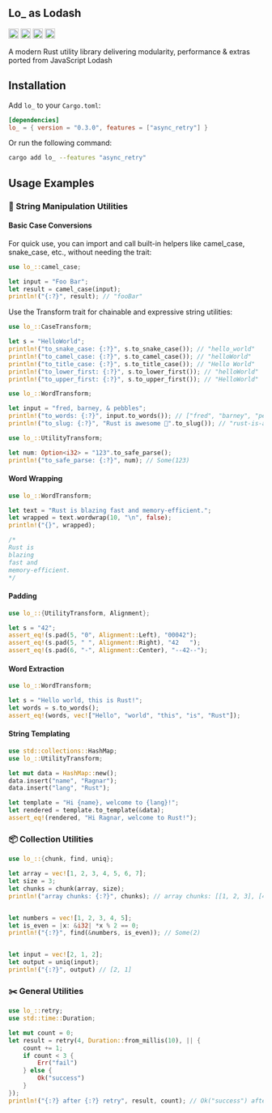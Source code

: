Lo_ as Lodash &emsp;
---

[<img alt="github" src="https://img.shields.io/badge/github-thedevsaddam/lo__-34495e?style=for-the-badge&labelColor=555555&logo=github" height="20">](https://github.com/thedevsaddam/lo_)
[<img alt="docs.rs" src="https://img.shields.io/badge/docs.rs-lo__-2471a3?style=for-the-badge&labelColor=#D1A980&logo=docs.rs" height="20">](https://docs.rs/lo_/latest/lo_/)
[<img alt="crates.io" src="https://img.shields.io/crates/v/lo_.svg?style=for-the-badge&color=f39c12&logo=rust" height="20">](https://crates.io/crates/lo_)
[<img alt="build status" src="https://img.shields.io/github/actions/workflow/status/thedevsaddam/lo_/ci.yml?branch=main&style=for-the-badge" height="20">](https://github.com/thedevsaddam/lo_/actions?query=branch%3Amain)
<!-- [<img alt="license" src="https://img.shields.io/github/license/thedevsaddam/lo_.svg?style=for-the-badge&labelColor=555555&logo=github" height="20">](https://github.com/thedevsaddam/lo_/blob/main/LICENSE.md) -->

A modern Rust utility library delivering modularity, performance & extras ported from JavaScript Lodash

## Installation

Add `lo_` to your `Cargo.toml`:

```toml
[dependencies]
lo_ = { version = "0.3.0", features = ["async_retry"] }
```

Or run the following command:

```sh
cargo add lo_ --features "async_retry"
```

## Usage Examples

### 🧵 String Manipulation Utilities

#### Basic Case Conversions
For quick use, you can import and call built-in helpers like camel_case, snake_case, etc., without needing the trait:
```rust
use lo_::camel_case;

let input = "Foo Bar";
let result = camel_case(input);
println!("{:?}", result); // "fooBar"
```

Use the Transform trait for chainable and expressive string utilities:

```rust
use lo_::CaseTransform;

let s = "HelloWorld";
println!("to_snake_case: {:?}", s.to_snake_case()); // "hello_world"
println!("to_camel_case: {:?}", s.to_camel_case()); // "helloWorld"
println!("to_title_case: {:?}", s.to_title_case()); // "Hello World"
println!("to_lower_first: {:?}", s.to_lower_first()); // "helloWorld"
println!("to_upper_first: {:?}", s.to_upper_first()); // "HelloWorld"

use lo_::WordTransform;

let input = "fred, barney, & pebbles";
println!("to_words: {:?}", input.to_words()); // ["fred", "barney", "pebbles"]
println!("to_slug: {:?}", "Rust is awesome 🚀".to_slug()); // "rust-is-awesome"

use lo_::UtilityTransform;

let num: Option<i32> = "123".to_safe_parse();
println!("to_safe_parse: {:?}", num); // Some(123)
```

#### Word Wrapping
```rust
use lo_::WordTransform;

let text = "Rust is blazing fast and memory-efficient.";
let wrapped = text.wordwrap(10, "\n", false);
println!("{}", wrapped);

/*
Rust is
blazing
fast and
memory-efficient.
*/
```


#### Padding
```rust
use lo_::{UtilityTransform, Alignment};

let s = "42";
assert_eq!(s.pad(5, "0", Alignment::Left), "00042");
assert_eq!(s.pad(5, " ", Alignment::Right), "42   ");
assert_eq!(s.pad(6, "-", Alignment::Center), "--42--");
```

#### Word Extraction
```rust
use lo_::WordTransform;

let s = "Hello world, this is Rust!";
let words = s.to_words();
assert_eq!(words, vec!["Hello", "world", "this", "is", "Rust"]);
```

#### String Templating
```rust
use std::collections::HashMap;
use lo_::UtilityTransform;

let mut data = HashMap::new();
data.insert("name", "Ragnar");
data.insert("lang", "Rust");

let template = "Hi {name}, welcome to {lang}!";
let rendered = template.to_template(&data);
assert_eq!(rendered, "Hi Ragnar, welcome to Rust!");
```

### 📦 Collection Utilities
```rust
use lo_::{chunk, find, uniq};

let array = vec![1, 2, 3, 4, 5, 6, 7];
let size = 3;
let chunks = chunk(array, size);
println!("array chunks: {:?}", chunks); // array chunks: [[1, 2, 3], [4, 5, 6], [7]]


let numbers = vec![1, 2, 3, 4, 5];
let is_even = |x: &i32| *x % 2 == 0;
println!("{:?}", find(&numbers, is_even)); // Some(2)


let input = vec![2, 1, 2];
let output = uniq(input);
println!("{:?}", output) // [2, 1]
```

### ✂️ General Utilities
```rust
use lo_::retry;
use std::time::Duration;

let mut count = 0;
let result = retry(4, Duration::from_millis(10), || {
    count += 1;
    if count < 3 {
        Err("fail")
    } else {
        Ok("success")
    }
});
println!("{:?} after {:?} retry", result, count); // Ok("success") after 3 retry
```
